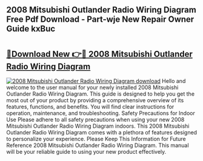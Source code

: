 ## 2008 Mitsubishi Outlander Radio Wiring Diagram Free Pdf Download - Part-wje New Repair Owner Guide kxBuc

# <h2><a href="http://dfi0hdq.blite.top/?on=2008+Mitsubishi+Outlander+Radio+Wiring+Diagram">🔗Download New 👉🔴 2008 Mitsubishi Outlander Radio Wiring Diagram</a></h2>

[![2008 Mitsubishi Outlander Radio Wiring Diagram download](https://i.imgur.com/lujVjoI.png)](http://dfi0hdq.blite.top/?on=2008+Mitsubishi+Outlander+Radio+Wiring+Diagram)
Hello and welcome to the user manual for your newly installed 2008 Mitsubishi Outlander Radio Wiring Diagram. This guide is designed to help you get the most out of your product by providing a comprehensive overview of its features, functions, and benefits. You will find clear instructions for operation, maintenance, and troubleshooting. Safety Precautions for Indoor Use Please adhere to all safety precautions when using your new 2008 Mitsubishi Outlander Radio Wiring Diagram indoors. This 2008 Mitsubishi Outlander Radio Wiring Diagram comes with a plethora of features designed to personalize your experience. Please Keep This Information for Future Reference 2008 Mitsubishi Outlander Radio Wiring Diagram. This manual will be your reliable guide to using your new product effectively.
